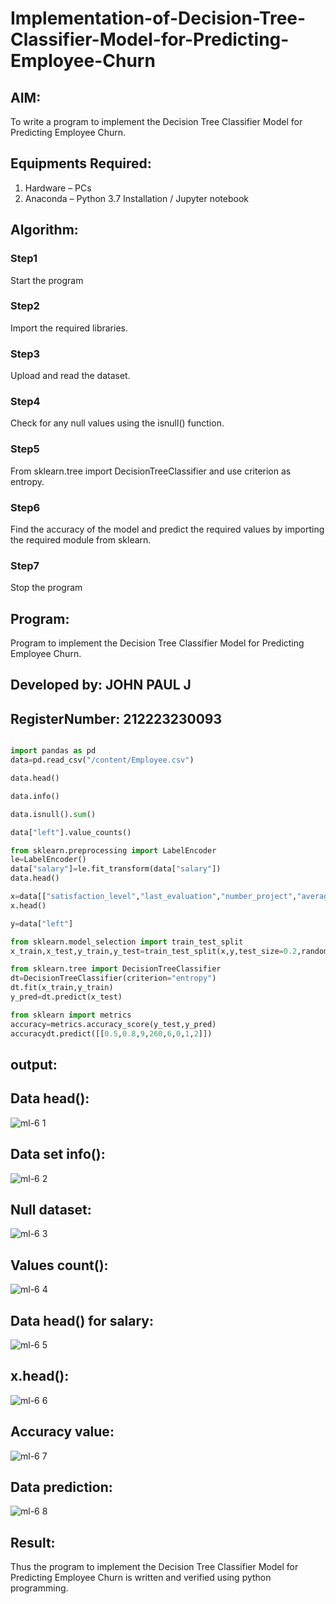 # Implementation-of-Decision-Tree-Classifier-Model-for-Predicting-Employee-Churn

## AIM:
To write a program to implement the Decision Tree Classifier Model for Predicting Employee Churn.

## Equipments Required:
1. Hardware – PCs
2. Anaconda – Python 3.7 Installation / Jupyter notebook

## Algorithm:
### Step1
Start the program
### Step2
Import the required libraries.
### Step3
Upload and read the dataset.
### Step4
Check for any null values using the isnull() function.
### Step5
From sklearn.tree import DecisionTreeClassifier and use criterion as entropy.
### Step6
Find the accuracy of the model and predict the required values by importing the required module from sklearn.
### Step7
Stop the program

## Program:
Program to implement the Decision Tree Classifier Model for Predicting Employee Churn.
## Developed by: JOHN PAUL J
## RegisterNumber: 212223230093
```python

import pandas as pd
data=pd.read_csv("/content/Employee.csv")

data.head()

data.info()

data.isnull().sum()

data["left"].value_counts()

from sklearn.preprocessing import LabelEncoder
le=LabelEncoder()
data["salary"]=le.fit_transform(data["salary"])
data.head()

x=data[["satisfaction_level","last_evaluation","number_project","average_montly_hours","time_spend_company","Work_accident","promotion_last_5years","salary"]]
x.head()

y=data["left"]

from sklearn.model_selection import train_test_split
x_train,x_test,y_train,y_test=train_test_split(x,y,test_size=0.2,random_state=100)

from sklearn.tree import DecisionTreeClassifier
dt=DecisionTreeClassifier(criterion="entropy")
dt.fit(x_train,y_train)
y_pred=dt.predict(x_test)

from sklearn import metrics
accuracy=metrics.accuracy_score(y_test,y_pred)
accuracydt.predict([[0.5,0.8,9,260,6,0,1,2]])
```
## output:

## Data head():


![ml-6 1](https://github.com/jagadeeshreddy561/Implementation-of-Decision-Tree-Classifier-Model-for-Predicting-Employee-Churn/assets/120623104/299785d3-a7c4-4d63-a52c-dc14ed37f7d6)


## Data set info():


![ml-6 2](https://github.com/jagadeeshreddy561/Implementation-of-Decision-Tree-Classifier-Model-for-Predicting-Employee-Churn/assets/120623104/8fdc4d0d-4efe-4f8e-b6d7-03700d768460)



## Null dataset:


![ml-6 3](https://github.com/jagadeeshreddy561/Implementation-of-Decision-Tree-Classifier-Model-for-Predicting-Employee-Churn/assets/120623104/79742369-6260-4d97-95dc-f1abdb3d1078)

## Values count():

![ml-6 4](https://github.com/jagadeeshreddy561/Implementation-of-Decision-Tree-Classifier-Model-for-Predicting-Employee-Churn/assets/120623104/6991be4f-8b2b-47bb-9365-ec31c45496a3)



## Data head() for salary:



![ml-6 5](https://github.com/jagadeeshreddy561/Implementation-of-Decision-Tree-Classifier-Model-for-Predicting-Employee-Churn/assets/120623104/cd86d7e4-83e4-466a-bbaf-4631eb990a04)



## x.head():


![ml-6 6](https://github.com/jagadeeshreddy561/Implementation-of-Decision-Tree-Classifier-Model-for-Predicting-Employee-Churn/assets/120623104/e0ff3127-84f5-4787-80d0-5ed63b38c080)

## Accuracy value:

![ml-6 7](https://github.com/jagadeeshreddy561/Implementation-of-Decision-Tree-Classifier-Model-for-Predicting-Employee-Churn/assets/120623104/4c251b32-0721-4b38-8b56-a2c249bd9bff)



## Data prediction:


![ml-6 8](https://github.com/jagadeeshreddy561/Implementation-of-Decision-Tree-Classifier-Model-for-Predicting-Employee-Churn/assets/120623104/504c5ecb-f63c-4589-8b9a-2d86ba783327)
## Result:
Thus the program to implement the  Decision Tree Classifier Model for Predicting Employee Churn is written and verified using python programming.

